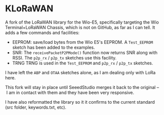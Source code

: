 # KLoRaWAN

A fork of the LoRaWAN library for the Wio-E5, specifically targeting the Wio Terminal+LoRaWAN Chassis, which is not on GitHub, as far as I can tell. It adds a few commands and facilities:

* EEPROM: save/load bytes from the Wio E5's EEPROM.
  A `Test_EEPROM` sketch has been added to the examples.
* SNR: The `receivePacketP2PMode()` function now returns SNR along with RSSI.
  The `p2p_rx` / `p2p_tx` sketches use this facility.
* TRNG
  TRNG is used in the `Test_EEPROM` and `p2p_rx` / `p2p_tx` sketches.

I have left the `ABP` and `OTAA` sketches alone, as I am dealing only with LoRa here.

This fork will stay in place until SeeedStudio merges it back to the original – I am in contact with them and they have been very responsive.

I have also reformatted the library so it it confirms to the current standard (src folder, keywords.txt, etc).